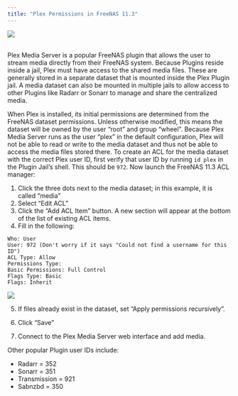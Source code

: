 ```yaml
---
title: "Plex Permissions in FreeNAS 11.3"
---
```


<img src="/images/PlexLogo.png">
<br><br>

Plex Media Server is a popular FreeNAS plugin that allows the user to stream media directly from their FreeNAS system. Because Plugins reside inside a jail, Plex must have access to the shared media files. These are generally stored in a separate dataset that is mounted inside the Plex Plugin jail. A media dataset can also be mounted in multiple jails to allow access to other Plugins like Radarr or Sonarr to manage and share the centralized media.

When Plex is installed, its initial permissions are determined from the FreeNAS dataset permissions. Unless otherwise modified, this means the dataset will be owned by the user “root” and group “wheel”. Because Plex Media Server runs as the user “plex” in the default configuration, Plex will not be able to read or write to the media dataset and thus not be able to access the media files stored there. To create an ACL for the media dataset with the correct Plex user ID, first verify that user ID by running `id plex` in the Plugin Jail’s shell. This should be `972`. Now launch the FreeNAS 11.3 ACL manager:

1. Click the three dots next to the media dataset; in this example, it is called “media”
2. Select “Edit ACL”
3. Click the “Add ACL Item” button. A new section will appear at the bottom of the list of existing ACL items.
4. Fill in the following:

```
Who: User
User: 972 (Don't worry if it says "Could not find a username for this ID")
ACL Type: Allow
Permissions Type:
Basic Permissions: Full Control
Flags Type: Basic
Flags: Inherit
```

<img src="/images/PlexPermissions.png">

5. If files already exist in the dataset, set “Apply permissions recursively”.

6. Click “Save”

7. Connect to the Plex Media Server web interface and add media.

Other popular Plugin user IDs include:

+ Radarr = 352
+ Sonarr = 351
+ Transmission = 921
+ Sabnzbd = 350
